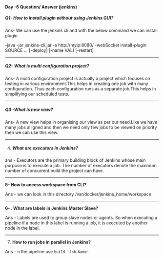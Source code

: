 ####                                       Day -6  Question/ Answer (jenkins)

##### Q1-  How to install plugin without using Jenkins GUI?

Ans- We can use the jenkins cli and with the below command we can install plugin

-java -jar jenkins-cli.jar -s http://myip:8080/ -webSocket install-plugin SOURCE ... [-deploy] [-name VAL] [-restart]

------



##### Q2- What is multi configuration project?

Ans- A multi configuration project is actually a project which focuses on testing in various environment.This helps in creating one job with many configuration. Thus each configuration runs as a separate job.This helps in simplifying our scheduled tests.

------



##### Q3 -What is new view?

Ans- A new view helps in organising our view as per our need.Like we have many jobs alligned and then we need only few jobs to be viewed on priority then we can use this view.

------



4. ##### What are executors in Jenkins?

ans - Executors are the primary building block of Jenkins whose main purpose is to execute a job. The number of executors denote the maximum number of concurrent build the project can have.

------

**5- How to access workspace from CLI?**

Ans - we can look in this directory /var/docker/jenkins_home/workspace

------

**6- . What are labels in Jenkins Master Slave?** 

Ans - Labels are used to group slave nodes or agents. So when executing a pipeline if a node in this label is running a job, it is executed by another node in the label.

------



7. **How to run jobs in parallel in Jenkins?**

Ans - n the pipeline use   `build 'Job-Name' `



